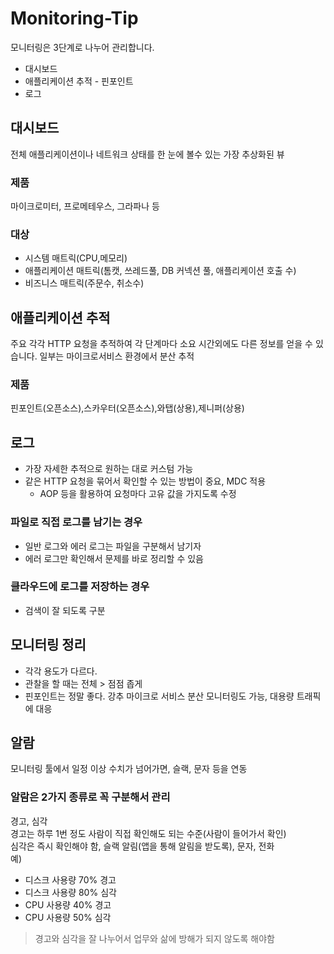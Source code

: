 # Monitoring-Tip

모니터링은 3단계로 나누어 관리합니다.
+ 대시보드
+ 애플리케이션 추적 - 핀포인트
+ 로그
  
## 대시보드  
전체 애플리케이션이나 네트워크 상태를 한 눈에 볼수 있는 가장 추상화된 뷰  
  
### 제품
마이크로미터, 프로메테우스, 그라파나 등

### 대상
+ 시스템 매트릭(CPU,메모리)
+ 애플리케이션 매트릭(톰캣, 쓰레드풀, DB 커넥션 풀, 애플리케이션 호출 수)
+ 비즈니스 매트릭(주문수, 취소수)

## 애플리케이션 추적
주요 각각 HTTP 요청을 추적하여 각 단계마다 소요 시간외에도 다른 정보를 얻을 수 있습니다. 
일부는 마이크로서비스 환경에서 분산 추적

### 제품
핀포인트(오픈소스),스카우터(오픈소스),와탭(상용),제니퍼(상용)

## 로그 
+ 가장 자세한 추적으로 원하는 대로 커스텀 가능
+ 같은 HTTP 요청을 묶어서 확인할 수 있는 방법이 중요, MDC 적용
  + AOP 등을 활용하여 요청마다 고유 값을 가지도록 수정

### 파일로 직접 로그를 남기는 경우
+ 일반 로그와 에러 로그는 파일을 구분해서 남기자
+ 에러 로그만 확인해서 문제를 바로 정리할 수 있음  

### 클라우드에 로그를 저장하는 경우
+ 검색이 잘 되도록 구분

## 모니터링 정리
+ 각각 용도가 다르다.
+ 관찰을 할 때는 전체 > 점점 좁게
+ 핀포인트는 정말 좋다. 강추 마이크로 서비스 분산 모니터링도 가능, 대용량 트래픽에 대응

## 알람
모니터링 툴에서 일정 이상 수치가 넘어가면, 슬랙, 문자 등을 연동
### 알람은 2가지 종류로 꼭 구분해서 관리
경고, 심각  
경고는 하루 1번 정도 사람이 직접 확인해도 되는 수준(사람이 들어가서 확인)  
심각은 즉시 확인해야 함, 슬랙 알림(앱을 통해 알림을 받도록), 문자, 전화  
예)
+ 디스크 사용량 70% 경고
+ 디스크 사용량 80% 심각
+ CPU 사용량 40% 경고
+ CPU 사용량 50% 심각  
    
> 경고와 심각을 잘 나누어서 업무와 삶에 방해가 되지 않도록 해야함